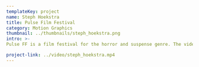 ```yaml
---
templateKey: project
name: Steph Hoekstra
title: Pulse Film Festival
category: Motion Graphics
thumbnail: ../thumbnails/steph_hoekstra.png
intro: >-
Pulse FF is a film festival for the horror and suspense genre. The video is an introduction sequence to the festival that would play as promotional material and as a short clip before each feature movie is screened. By slowly layering and building different sounds, and creating a unique pattern shift for each one, there is a growing sense of unease and trepidation until the climax is reached.

project-link: ../video/steph_hoekstra.mp4
---
```

